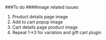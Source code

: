 ###To do
####image related issues
1. Product details page image
2. Add to cart popup image
3. Cart details page product image
4. Repeat 1->3 for variation and gift cart plugin